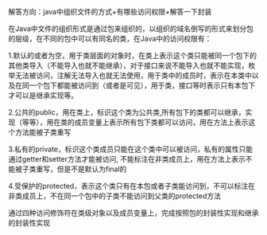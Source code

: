 解答方向：java中组织文件的方式+有哪些访问权限+解答一下封装

在Java中文件的组织形式是通过包来组织的，以组织的域名倒写的形式来划分包的层级，在不同的包中可以有同名的类，在Java中的访问权限有：

1.默认的或者为空，用于类层面的对象时，在类上表示这个类只能被同一个包下的其他类导入（不能导入也就不能继承），对于接口来说不能导入也就不能实现，枚举无法被访问，注解无法导入也就无法使用，用于类中的成员时，表示在本类中以及在同一个包下都能被访问到（或者是可见），用于类，接口等时表示只有本包下才可以是继承实现等。

2.公共的public，用在类上，标识这个类为公共类,所有包下的类都可以继承，实现（等等），用在类的成员变量上表示所有包下类都可以访问，用在方法上表示这个方法能被子类重写

3.私有的private，标识这个类成员只能在这个类中可以被访问，私有的属性只能通过getter和setter方法才能被访问, 不能标注在非类成员上，用在方法上表示不能被子类重写，但是不是默认为final的

4.受保护的protected，表示这个类只有在本包或者子类能访问到，不可以标注在非类成员上，不在同一个包中的子类不能访问到父类的protected方法

通过四种访问修饰符在类级对象以及成员变量上，完成按照包的封装性实现和继承的封装性实现

